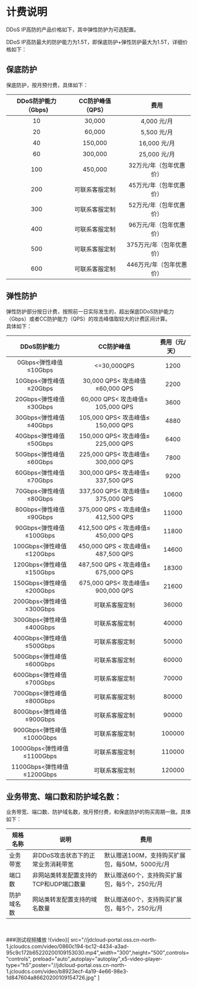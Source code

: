 # 计费说明
DDoS IP高防的产品价格如下，其中弹性防护为可选配置。

DDoS IP高防最大的防护能力为1.5T，即保底防护+弹性防护最大为1.5T，详细价格如下：


## 保底防护
保底防护，按月预付费，具体如下：


| DDoS防护能力（Gbps) | CC防护峰值（QPS） |     费用    |
| :-----------------: | :---------------: |  :----------------------: |
|         10          |      30,000       |        4,000 元/月       |
|         20          |      60,000       |        5,500 元/月       |
|         40          |      150,000      |        16,000 元/月      |
|         60          |      300,000      |        25,000 元/月      |
|         100         |      450,000      |   32万元/年（包年优惠价）  |
|         200         |  可联系客服定制    |   45万元/年（包年优惠价）  |
|         300         |  可联系客服定制    |   52万元/年（包年优惠价）  |
|         400         |  可联系客服定制    |   96万元/年（包年优惠价）  |
|         500         |  可联系客服定制    |   375万元/年（包年优惠价） |
|         600         |  可联系客服定制    |   446万元/年（包年优惠价） |



## 弹性防护
弹性防护部分按日计费，按照前一日实际发生的，超出保底DDoS防护能力（Gbps）或者CC防护能力（QPS）的攻击峰值取较大的计费区间计算。</br>
具体如下：

 DDoS防护能力 | CC防护峰值 |费用（元/天）
:--: |:--: |:----:
0Gbps<弹性峰值≤10Gbps|<=30,000QPS|1200
10Gbps<弹性峰值≤20Gbps|	30,000 QPS< 攻击峰值≤60,000 QPS	|2200
20Gbps<弹性峰值≤30Gbps|	60,000 QPS< 攻击峰值≤ 105,000 QPS	|3600
30Gbps<弹性峰值≤40Gbps|	105,000 QPS< 攻击峰值≤ 150,000 QPS	|4880
40Gbps<弹性峰值≤50Gbps|	150,000 QPS< 攻击峰值≤ 225,000 QPS	|6400
50Gbps<弹性峰值≤60Gbps| 225,000 QPS< 攻击峰值≤  300,000 QPS	|7800
60Gbps<弹性峰值≤70Gbps| 300,000 QPS< 攻击峰值≤ 337,500 QPS	|9200
70Gbps<弹性峰值≤80Gbps| 337,500 QPS< 攻击峰值≤  375,000 QPS	|10600
80Gbps<弹性峰值≤90Gbps| 375,000 QPS < 攻击峰值≤ 412,500 QPS	|11000
90Gbps<弹性峰值≤100Gbps| 412,500 QPS < 攻击峰值≤ 450,000 QPS	|11800
100Gbps<弹性峰值≤120Gbps| 450,000 QPS < 攻击峰值≤ 487,500 QPS	|14600
120Gbps<弹性峰值≤150Gbps	| 487,500 QPS < 攻击峰值≤ 675,000 QPS	|18300
150Gbps<弹性峰值≤200Gbps| 675,000 QPS< 攻击峰值≤  900,000 QPS|21600
200Gbps<弹性峰值≤300Gbps| 可联系客服定制 |  36000 
300Gbps<弹性峰值≤400Gbps| 可联系客服定制 | 40000 
400Gbps<弹性峰值≤500Gbps| 可联系客服定制 |  50000 
500Gbps<弹性峰值≤600Gbps| 可联系客服定制 |  60000 
600Gbps<弹性峰值≤700Gbps| 可联系客服定制 |  70000 
700Gbps<弹性峰值≤800Gbps| 可联系客服定制 |  80000 
800Gbps<弹性峰值≤900Gbps| 可联系客服定制 | 90000 
900Gbps<弹性峰值≤1000Gbps| 可联系客服定制 |  100000 
1000Gbps<弹性峰值≤1100Gbps| 可联系客服定制 |  110000 
1100Gbps<弹性峰值≤1200Gbps| 可联系客服定制 |  120000 

## 业务带宽、端口数和防护域名数：
业务带宽、端口数、防护域名数，按月预付费，和保底防护的购买周期一致。具体如下：

| 规格名称 | 说明 |      费用    |
| ----------------- | --------------- |---------------------- |
|  业务带宽 |   非DDoS攻击状态下的正常业务消耗带宽   |    默认赠送100M，支持购买扩展包，每50M，5000元/月  |
|  端口数 |   非网站类转发配置支持的TCP和UDP端口数量   |    默认赠送60个，支持购买扩展包，每5个，250元/月   |
|  防护域名数 |   网站类转发配置支持的域名数量   |    默认赠送60个，支持购买扩展包，每5个，250元/月   |
</br>

###测试视频播放
!{video}[ src="//jdcloud-portal.oss.cn-north-1.jcloudcs.com/video/0860c194-bc12-4434-a3ad-95c9c172b65220200109153030.mp4",width="300",height="500",controls="controls", preload="auto",autoplay="autoplay",x5-video-player-type="h5",poster="//jdcloud-portal.oss.cn-north-1.jcloudcs.com/video/b8923ecf-4a19-4e66-98e3-1d847604a86620200109154726.jpg" ]
